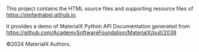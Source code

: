 This project contains the HTML source files and supporting resource files of https://stefanhabel.github.io.

It provides a demo of MaterialX Python API Documentation generated from
https://github.com/AcademySoftwareFoundation/MaterialX/pull/2038

©2024 MaterialX Authors.
